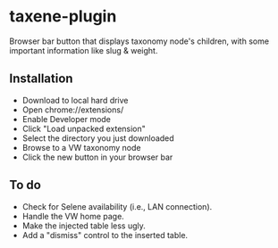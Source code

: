 # taxene-plugin
Browser bar button that displays taxonomy node's children, with some important information like slug & weight.
## Installation
- Download to local hard drive
- Open chrome://extensions/
- Enable Developer mode
- Click "Load unpacked extension"
- Select the directory you just downloaded
- Browse to a VW taxonomy node
- Click the new button in your browser bar

## To do
- Check for Selene availability (i.e., LAN connection).
- Handle the VW home page.
- Make the injected table less ugly.
- Add a "dismiss" control to the inserted table.
